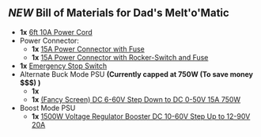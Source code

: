 ## *NEW* Bill of Materials for Dad's Melt'o'Matic
 - **1x** [6ft 10A Power Cord](https://www.amazon.com/dp/B072BYGKZZ)
 - Power Connector:
   - **1x** [15A Power Connector with Fuse](https://www.amazon.com/dp/B081ZFHRGW)
   - **1x** [15A Power Connector with Rocker-Switch and Fuse](https://www.amazon.com/dp/B08CDSXWXF)
 - **1x** [Emergency Stop Switch](https://www.amazon.com/dp/B086HRQ2L4)
 - Alternate Buck Mode PSU **(Currently capped at 750W (To save money $$$) )**
   - **1x** 
   - **1x** [(Fancy Screen) DC 6-60V Step Down to DC 0-50V 15A 750W](https://www.amazon.com/dp/B0744BT79M)
 - Boost Mode PSU
   - **1x** [1500W Voltage Regulator Booster DC 10-60V Step Up to 12-90V 20A](https://www.amazon.com/dp/B076TTBKFG)
